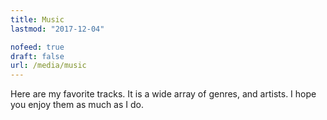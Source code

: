 ```yaml
---
title: Music
lastmod: "2017-12-04"

nofeed: true
draft: false
url: /media/music
---
```


Here are my favorite tracks. It is a wide array of genres, and artists. I hope you enjoy them as much as I do.
